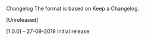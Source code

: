 Changelog
The format is based on Keep a Changelog.

[Unreleased]

[1.0.0] - 27-09-2019
Initial release
